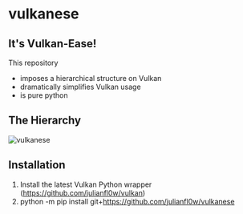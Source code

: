 # vulkanese  
## It's Vulkan-Ease!  
  
This repository  
* imposes a hierarchical structure on Vulkan
* dramatically simplifies Vulkan usage
* is pure python

## The Hierarchy  
![vulkanese](https://user-images.githubusercontent.com/8158655/153063082-69028462-39de-4640-93ca-a3055b57a9ce.png)

## Installation  
1. Install the latest Vulkan Python wrapper (https://github.com/julianfl0w/vulkan)
2. python -m pip install git+https://github.com/julianfl0w/vulkanese

